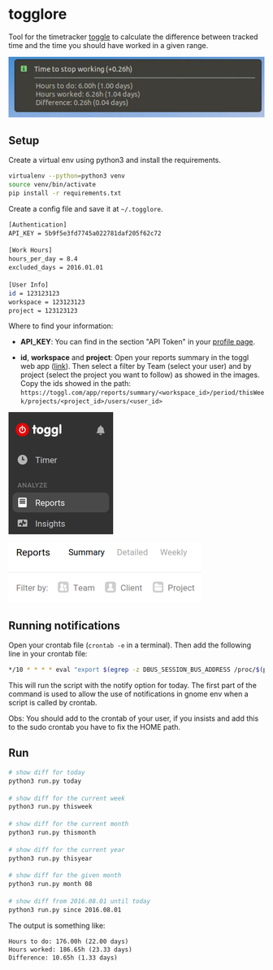 # togglore

Tool for the timetracker [toggle](http://toggl.com/) to calculate the difference between tracked time and the time you should have worked in a given range.

![result](docs/result.jpg)

## Setup

Create a virtual env using python3 and install the requirements.

```sh
virtualenv --python=python3 venv
source venv/bin/activate
pip install -r requirements.txt
```

Create a config file and save it at `~/.togglore`.

```sh
[Authentication]
API_KEY = 5b9f5e3fd7745a022781daf205f62c72

[Work Hours]
hours_per_day = 8.4
excluded_days = 2016.01.01

[User Info]
id = 123123123
workspace = 123123123
project = 123123123
```

Where to find your information:

* **API_KEY**: You can find in the section "API Token" in your [profile page](https://toggl.com/app/profile).


* **id**, **workspace** and **project**: Open your reports summary in the toggl web app ([link](https://toggl.com/app/reports/summary/)). Then select a filter by Team (select your user) and by project (select the project you want to follow) as showed in the images. Copy the ids showed in the path: `https://toggl.com/app/reports/summary/<workspace_id>/period/thisWeek/projects/<project_id>/users/<user_id>`

![toggl](docs/image0.png)

![toggl](docs/image1.png)

## Running notifications

Open your crontab file (`crontab -e` in a terminal).
Then add the following line in your crontab file:

```bash
*/10 * * * * eval "export $(egrep -z DBUS_SESSION_BUS_ADDRESS /proc/$(pgrep -u $LOGNAME gnome-session)/environ)" && ~/Documents/GitHub/togglore/venv/bin/python ~/Documents/GitHub/togglore/run.py --notify today
```

This will run the script with the notify option for today. The first part of the command is used to allow the use of notifications in gnome env when a script is called by crontab.

Obs: You should add to the crontab of your user, if you insists and add this to the sudo crontab you have to fix the HOME path.

## Run

```sh
# show diff for today
python3 run.py today

# show diff for the current week
python3 run.py thisweek

# show diff for the current month
python3 run.py thismonth

# show diff for the current year
python3 run.py thisyear

# show diff for the given month
python3 run.py month 08

# show diff from 2016.08.01 until today
python3 run.py since 2016.08.01
```

The output is something like:

```text
Hours to do: 176.00h (22.00 days)
Hours worked: 186.65h (23.33 days)
Difference: 10.65h (1.33 days)
```
